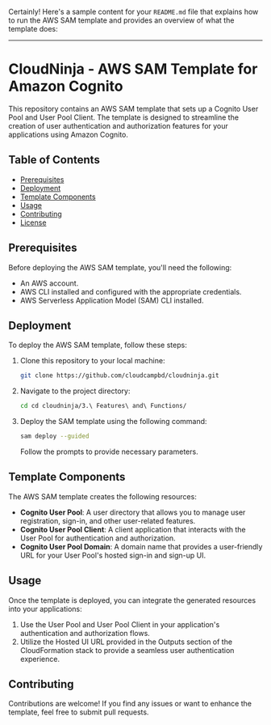 Certainly! Here's a sample content for your `README.md` file that explains how to run the AWS SAM template and provides an overview of what the template does:

---

# CloudNinja - AWS SAM Template for Amazon Cognito

This repository contains an AWS SAM template that sets up a Cognito User Pool and User Pool Client. The template is designed to streamline the creation of user authentication and authorization features for your applications using Amazon Cognito.

## Table of Contents

- [Prerequisites](#prerequisites)
- [Deployment](#deployment)
- [Template Components](#template-components)
- [Usage](#usage)
- [Contributing](#contributing)
- [License](#license)

## Prerequisites

Before deploying the AWS SAM template, you'll need the following:

- An AWS account.
- AWS CLI installed and configured with the appropriate credentials.
- AWS Serverless Application Model (SAM) CLI installed.

## Deployment

To deploy the AWS SAM template, follow these steps:

1. Clone this repository to your local machine:

   ```sh
   git clone https://github.com/cloudcampbd/cloudninja.git
   ```

2. Navigate to the project directory:

   ```sh
   cd cd cloudninja/3.\ Features\ and\ Functions/
   ```

3. Deploy the SAM template using the following command:

   ```sh
   sam deploy --guided
   ```

   Follow the prompts to provide necessary parameters.

## Template Components

The AWS SAM template creates the following resources:

- **Cognito User Pool**: A user directory that allows you to manage user registration, sign-in, and other user-related features.
- **Cognito User Pool Client**: A client application that interacts with the User Pool for authentication and authorization.
- **Cognito User Pool Domain**: A domain name that provides a user-friendly URL for your User Pool's hosted sign-in and sign-up UI.

## Usage

Once the template is deployed, you can integrate the generated resources into your applications:

1. Use the User Pool and User Pool Client in your application's authentication and authorization flows.
2. Utilize the Hosted UI URL provided in the Outputs section of the CloudFormation stack to provide a seamless user authentication experience.

## Contributing

Contributions are welcome! If you find any issues or want to enhance the template, feel free to submit pull requests.
